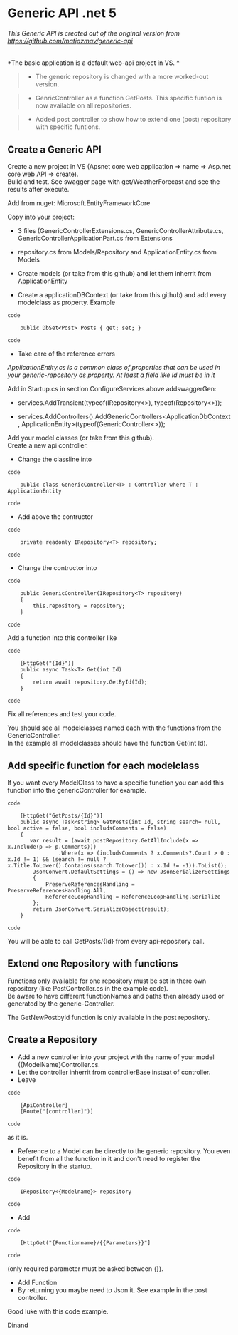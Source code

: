 # Generic API .net 5

###### This Generic API is created out of the original version from https://github.com/matjazmav/generic-api

*The basic application is a default web-api project in VS. *

>- The generic repository is changed with a more worked-out version. 

>- GenricController as a function GetPosts. 
This specific funtion is now available on all repositories.

>- Added post controller to show how to extend one (post) repository with specific funtions. 

## Create a Generic API
Create a new project in VS (Apsnet core web application => name => Asp.net core web API => create).\
Build and test. See swagger page with get/WeatherForecast and see the results after execute.

Add from nuget: Microsoft.EntityFrameworkCore

Copy into your project:
- 3 files (GenericControllerExtensions.cs, GenericControllerAttribute.cs, GenericControllerApplicationPart.cs from Extensions
- repository.cs from Models/Repository and ApplicationEntity.cs from Models

- Create models (or take from this github) and let them inherrit from ApplicationEntity
- Create a applicationDBContext (or take from this github) and add every modelclass as property. Example 

`code` 

        public DbSet<Post> Posts { get; set; }
        
`code`

- Take care of the reference errors

*ApplicationEntity.cs is a common class of properties that can be used in your generic-repository as property. At least a field like Id must be in it*

Add in Startup.cs in section ConfigureServices above addswaggerGen:

-  services.AddTransient(typeof(IRepository<>), typeof(Repository<>));

-  services.AddControllers().AddGenericControllers<ApplicationDbContext, ApplicationEntity>(typeof(GenericController<>));

Add your model classes (or take from this github).\
Create a new api controller.
- Change the classline into 

`code` 

        public class GenericController<T> : Controller where T : ApplicationEntity 

`code`
- Add above the contructor 

`code` 

        private readonly IRepository<T> repository; 

`code`
- Change the contructor into

`code` 

        public GenericController(IRepository<T> repository)        
        {
            this.repository = repository;
        }
        
`code`

Add a function into this controller like

`code`

        [HttpGet("{Id}")]
        public async Task<T> Get(int Id) 
        {
            return await repository.GetById(Id);
        }

`code`

Fix all references and test your code. 

You should see all modelclasses named each with the functions from the GenericController.\
In the example all modelclasses should have the function Get(int Id).

## Add specific function for each modelclass
If you want every ModelClass to have a specific function you can add this function into the genericController for example.

`code`

        [HttpGet("GetPosts/{Id}")]
        public async Task<string> GetPosts(int Id, string search= null, bool active = false, bool includsComments = false)
        {
           var result = (await postRepository.GetAllInclude(x => x.Include(p => p.Comments)))
                    .Where(x => (includsComments ? x.Comments?.Count > 0 : x.Id != 1) && (search != null ? x.Title.ToLower().Contains(search.ToLower()) : x.Id != -1)).ToList();
            JsonConvert.DefaultSettings = () => new JsonSerializerSettings
            {
                PreserveReferencesHandling = PreserveReferencesHandling.All,
                ReferenceLoopHandling = ReferenceLoopHandling.Serialize
            };
            return JsonConvert.SerializeObject(result);
        }
        
`code`

You will be able to call GetPosts/{Id} from every api-repository call. 

## Extend one Repository with functions

Functions only available for one repository must be set in there own repository (like PostController.cs in the example code).\
Be aware to have different functionNames and paths then already used or generated by the generic-Controller. 

The GetNewPostbyId function is only available in the post repository.

## Create a Repository
- Add a new controller into your project with the name of your model ({ModelName}Controller.cs.
- Let the controller inherrit from controllerBase insteat of controller.
- Leave 

`code` 

        [ApiController]
        [Route("[controller]")] 

`code` 

as it is.
- Reference to a Model can be directly to the generic repository. You even benefit from all the function in it and don't need to register the Repository in the startup. 

 `code` 
 
        IRepository<{Modelname}> repository 
 
 `code`
 
- Add 

`code`

        [HttpGet("{Functionname}/{{Parameters}}"] 

`code` 

(only required parameter must be asked between {}).
- Add Function
- By returning you maybe need to Json it. See example in the post controller. 

Good luke with this code example.

Dinand
